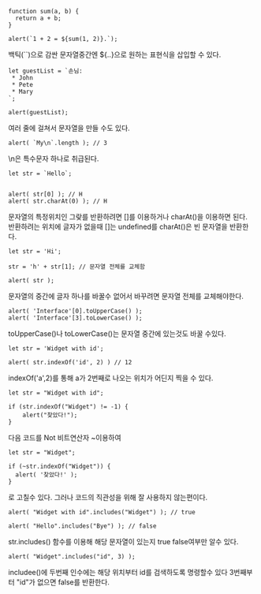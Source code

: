 ```
function sum(a, b) {
  return a + b;
}

alert(`1 + 2 = ${sum(1, 2)}.`);
```
백틱(``)으로 감싼 문자열중간엔 ${..}으로 원하는 표현식을 삽입할 수 있다.<br>

```
let guestList = `손님:
 * John
 * Pete
 * Mary
`;

alert(guestList);
```
여러 줄에 걸쳐서 문자열을 만들 수도 있다.

```
alert( `My\n`.length ); // 3
```
\n은 특수문자 하나로 취급된다.

```
let str = `Hello`;


alert( str[0] ); // H
alert( str.charAt(0) ); // H
```
문자열의 특정위치인 그랒를 반환하려면 []를 이용하거나 charAt()을 이용하면 된다.<br>
반환하려는 위치에 글자가 없을때 []는 undefined를 charAt()은 빈 문자열을 반환한다.

```
let str = 'Hi';

str = 'h' + str[1]; // 문자열 전체를 교체함

alert( str ); 
```
문자열의 중간에 글자 하나를 바꿀수 없어서 바꾸려면 문자열 전체를 교체해야한다.<br>
```
alert( 'Interface'[0].toUpperCase() );
alert( 'Interface'[3].toLowerCase() );
```
toUpperCase()나 toLowerCase()는 문자열 중간에 있는것도 바꿀 수있다.

```
let str = 'Widget with id';

alert( str.indexOf('id', 2) ) // 12
```
indexOf('a',2)를 통해 a가 2번째로 나오는 위치가 어딘지 찍을 수 있다.

```
let str = "Widget with id";

if (str.indexOf("Widget") != -1) {
    alert("찾았다!"); 
}
```
다음 코드를 Not 비트연산자 ~이용하여 

```
let str = "Widget";

if (~str.indexOf("Widget")) {
  alert( '찾았다!' );
}
```
로 고칠수 있다. 그러나 코드의 직관성을 위해 잘 사용하지 않는편이다.

```
alert( "Widget with id".includes("Widget") ); // true

alert( "Hello".includes("Bye") ); // false
```
str.includes() 함수를 이용해 해당 문자열이 있는지 true false여부만 알수 있다.

```
alert( "Widget".includes("id", 3) );
```
includee()에 두번째 인수에는 해당 위치부터 id를 검색하도록 명령할수 있다 3번째부터 "id"가 없으면 false를 반환한다.
